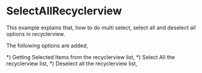 # SelectAllRecyclerview
This example explains that, how to do multi select, select all and deselect all options in recyclerview.

The following options are added,

*) Getting Selected Items from the recyclerview list,
*) Select All the recyclerview list,
*) Deselect all the recyclerview list,

